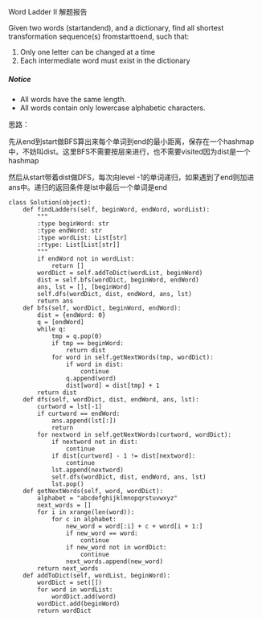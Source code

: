 Word Ladder II 解题报告

Given two words \(startandend\), and a dictionary, find all shortest transformation sequence\(s\) fromstarttoend, such that:

1. Only one letter can be changed at a time
2. Each intermediate word must exist in the dictionary

##### Notice

* All words have the same length.
* All words contain only lowercase alphabetic characters.

思路：

先从end到start做BFS算出来每个单词到end的最小距离，保存在一个hashmap中，不妨叫dist。这里BFS不需要按层来进行，也不需要visited因为dist是一个hashmap

然后从start带着dist做DFS，每次向level -1的单词递归，如果遇到了end则加进ans中。递归的返回条件是lst中最后一个单词是end

```
class Solution(object):
    def findLadders(self, beginWord, endWord, wordList):
        """
        :type beginWord: str
        :type endWord: str
        :type wordList: List[str]
        :rtype: List[List[str]]
        """
        if endWord not in wordList:
            return []
        wordDict = self.addToDict(wordList, beginWord)
        dist = self.bfs(wordDict, beginWord, endWord)
        ans, lst = [], [beginWord]
        self.dfs(wordDict, dist, endWord, ans, lst)
        return ans
    def bfs(self, wordDict, beginWord, endWord):
        dist = {endWord: 0}
        q = [endWord]
        while q:
            tmp = q.pop(0)
            if tmp == beginWord:
                return dist
            for word in self.getNextWords(tmp, wordDict):
                if word in dist:
                    continue
                q.append(word)
                dist[word] = dist[tmp] + 1
        return dist
    def dfs(self, wordDict, dist, endWord, ans, lst):
        curtword = lst[-1]
        if curtword == endWord:
            ans.append(lst[:])
            return
        for nextword in self.getNextWords(curtword, wordDict):
            if nextword not in dist:
                continue
            if dist[curtword] - 1 != dist[nextword]:
                continue
            lst.append(nextword)
            self.dfs(wordDict, dist, endWord, ans, lst)
            lst.pop()
    def getNextWords(self, word, wordDict):
        alphabet = "abcdefghijklmnopqrstuvwxyz"
        next_words = []
        for i in xrange(len(word)):
            for c in alphabet:
                new_word = word[:i] + c + word[i + 1:]
                if new_word == word:
                    continue
                if new_word not in wordDict:
                    continue
                next_words.append(new_word)
        return next_words
    def addToDict(self, wordList, beginWord):
        wordDict = set([])
        for word in wordList:
            wordDict.add(word)
        wordDict.add(beginWord)
        return wordDict
```



